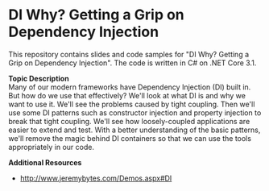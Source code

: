 DI Why? Getting a Grip on Dependency Injection
====================================
This repository contains slides and code samples for "DI Why? Getting a Grip on Dependency Injection". The code is written in C# on .NET Core 3.1.


**Topic Description**  
Many of our modern frameworks have Dependency Injection (DI) built in. But how do we use that effectively? We'll look at what DI is and why we want to use it. We'll see the problems caused by tight coupling. Then we'll use some DI patterns such as constructor injection and property injection to break that tight coupling. We'll see how loosely-coupled applications are easier to extend and test. With a better understanding of the basic patterns, we'll remove the magic behind DI containers so that we can use the tools appropriately in our code.

**Additional Resources**  
* http://www.jeremybytes.com/Demos.aspx#DI

